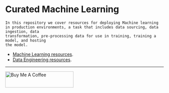 # Curated Machine Learning 

```
In this repository we cover resources for deploying Machine learning
in production environments, a task that includes data sourcing, data ingestion, data 
transformation, pre-processing data for use in training, training a model, and hosting 
the model. 
```

* [Machine Learning resources](https://github.com/bt3gl/Curated_ETL_and_ML_Pipelines/tree/master/machine_learning_examples).
* [Data Engineering resources](https://github.com/bt3gl/Curated_ETL_and_ML_Pipelines/blob/master/data_engineering.md).



---
<a href="https://www.buymeacoffee.com/miavonpizza" target="_blank"><img src="https://cdn.buymeacoffee.com/buttons/arial-pink.png" alt="Buy Me A Coffee" style="height: 51px !important;width: 217px !important;" ></a>
